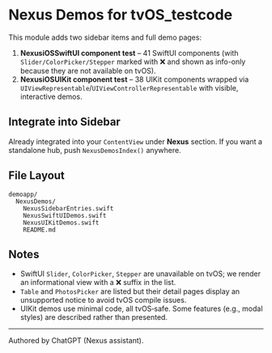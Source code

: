 # Nexus Demos for tvOS_testcode

This module adds two sidebar items and full demo pages:

1. **NexusiOSSwiftUI component test** – 41 SwiftUI components (with `Slider/ColorPicker/Stepper` marked with ❌ and shown as info-only because they are not available on tvOS).
2. **NexusiOSUIKit component test** – 38 UIKit components wrapped via `UIViewRepresentable`/`UIViewControllerRepresentable` with visible, interactive demos.

## Integrate into Sidebar

Already integrated into your `ContentView` under **Nexus** section. If you want a standalone hub, push `NexusDemosIndex()` anywhere.

## File Layout

```
demoapp/
  NexusDemos/
    NexusSidebarEntries.swift
    NexusSwiftUIDemos.swift
    NexusUIKitDemos.swift
    README.md
```

## Notes

- SwiftUI `Slider`, `ColorPicker`, `Stepper` are unavailable on tvOS; we render an informational view with a ❌ suffix in the list.
- `Table` and `PhotosPicker` are listed but their detail pages display an unsupported notice to avoid tvOS compile issues.
- UIKit demos use minimal code, all tvOS‑safe. Some features (e.g., modal styles) are described rather than presented.

---

Authored by ChatGPT (Nexus assistant).